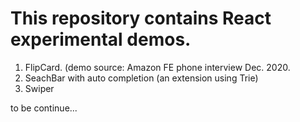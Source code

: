 # This repository contains React experimental demos.

<ol>
  <li>FlipCard.  (demo source: Amazon FE phone interview Dec. 2020.</li>
  <li>SeachBar with auto completion (an extension using Trie)</li>
  <li>Swiper</li>
</ol>
to be continue...
